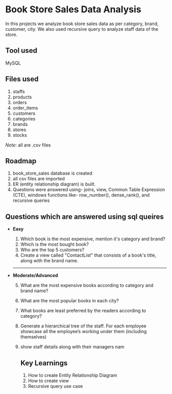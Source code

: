 
# Book Store Sales Data Analysis

In this projects we analyze book store sales data as per category, brand, customer, city. We also used recursive query to analyze staff data of the store.


## Tool used
MySQL

## Files used 

1. staffs
2. products
3. orders
4. order_items
5. customers
6. categories
7. brands
8. stores
9. stocks 
&nbsp;

_Note_: all are .csv files
## Roadmap
1. book_store_sales database is created
2. all csv files are imported
3. ER (entity relationship diagram) is built.
4. Questions were answered using- joins, view, Common Table Expression (CTE), windows functions like- row_number(), dense_rank(), and recursive queries



## Questions which are answered using sql queires

* __Easy__
   1. Which book is the most expensive, mention it's category and 
      brand?
   2. Which is the most bought book?
   3. Who are the top 5 customers?
   4. Create a view called "ContactList" that consists of a book's title, along with the brand name.
&nbsp;
  - - - -
* __Moderate/Advanced__

    5. What are the most expensive books according to category and 
       brand name?
   6. What are the most popular books in each city?
   7. What books are least preferred by the readers according to 
      category?
   8. Generate a hierarchical tree of the staff. For each employee 
      showcase all the employee’s working under them (including 
      themselves) 
   9. show staff details along with their managers nam
 
      ## Key Learnings
      1. How to create Entity Relationship Diagram
      2. How to create view
      3. Recursive query use case
      
